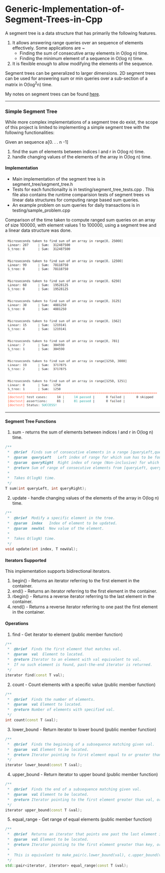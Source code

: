 # Generic-Implementation-of-Segment-Trees-in-Cpp
A segment tree is a data structure that has primarily the following features.
1.  It allows answering range queries over an sequence of elements effectively. Some applications are ~
    *  Finding the sum of consecutive array elements in O(log n) time.
    *  Finding the minimum element of a sequence in O(log n) time.
2.   It is flexible enough to allow modifying the elements of the sequence.

Segment trees can be generalized to larger dimensions. 2D segment trees can be used for answering sum or min queries over a sub-section of a matrix in O(log<sup>2</sup>n) time.

My notes on segment trees can be found [here](https://docs.google.com/document/d/e/2PACX-1vS-ScTjtsW0UN2GmZnL8J_GBJdi4U3_7I6Gb5MRbbzNblQ-9QHwYFCLs6n95obU_zSdZBqL__4Pt4qE/pub).

___

### Simple Segment Tree

While   more   complex   implementations   of   a   segment tree  do  exist,  the scope of this  project is limited to  implementing  a  simple  segment  tree  with  the  following functionalities:

Given an sequence a[0. . .  n -1]
1.  find the sum of elements between indices l and r in O(log n) time.
2.  handle  changing  values  of  the  elements  of  the  array in O(log n) time.


#### Implementation
*  Main implementation of the segment tree is in segment_tree/segment_tree.h
*  Tests for each functionailty is in testing/segment_tree_tests.cpp . This file also contains the runtime comparision tests of segment trees vs linear data structures for computing range based sum queries. 
*  An example problem on sum queries for daily transactions is in testing/sample_problem.cpp

Comparison of the time taken to compute ranged sum queries on an array of size 100000, with element values 1 to 100000, using a segment tree and a linear data structure was done.

![](runtime.png)

___

#### Segment Tree Functions

1. sum - returns the sum of elements between indices l and r in O(log n) time.
```cpp
/**
 *  @brief	Finds sum of consecutive elements in a range [queryLeft,queryRight).
 *  @param	queryLeft	Left index of range for which sum has to be found.
 *  @param	queryRight	Right index of range (Non-inclusive) for which sum has to be found.
 *  @return	Sum of range of consecutive elements from [queryLeft, queryRight)
 *
 *  Takes O(logN) time.
 */
T sum(int queryLeft, int queryRight);
```

2. update - handle changing values of the elements of the array in O(log n) time.
```cpp
/**
 *  @brief 	Modify a specific element in the tree.
 *  @param  index	Index of element to be updated.
 *  @param  newVal	New value of the element.
 * 
 *  Takes O(logN) time.
 */
void update(int index, T newVal);
```

####  Iterators Supported
This implementation supports bidirectional iterators.

1.  begin() -   Returns an iterator referring to the first element in the container.
2.  end()   -   Returns an iterator referring to the first element in the container.
3.  rbegin() -  Returns a reverse iterator referring to the last element in the container.
4.  rend() -    Returns a reverse iterator referring to one past the first element in the container.

####  Operations
1.  find -  Get iterator to element (public member function)
```cpp
/**
 *  @brief	Finds the first element that matches val.
 *  @param	val  Element to located.
 *  @return	Iterator to an element with val equivalent to val.
 *	If no such element is found, past-the-end iterator is returned.
 */
iterator find(const T val);
```
  
2.  count -  Count elements with a specific value (public member function)
```cpp
/**
 *  @brief	Finds the number of elements.
 *  @param	val	Element to located.
 *  @return	Number of elements with specified val.
 */
int count(const T &val);
```
3.  lower_bound - Return iterator to lower bound (public member function)
```cpp
/**
 *  @brief	Finds the beginning of a subsequence matching given val.
 *  @param	val	Element to be located.
 *  @return	Iterator pointing to first element equal to or greater than val, or end().
 */
iterator lower_bound(const T &val);

```
4.  upper_bound - Return iterator to upper bound (public member function)
```cpp
/**
 *  @brief	Finds the end of a subsequence matching given val.
 *  @param	val	Element to be located.
 *  @return	Iterator pointing to the first element greater than val, or end().
 */
iterator upper_bound(const T &val);

```
5.  equal_range - Get range of equal elements (public member function)
```cpp
/**
 *  @brief	Returns an iterator that points one past the last element in the container. 
 *  @param	val	Element to be located.
 *  @return	Iterator pointing to the first element greater than key, or end().
 *
 *	This is equivalent to make_pair(c.lower_bound(val), c.upper_bound(val))
 */
std::pair<iterator, iterator> equal_range(const T &val);
```

